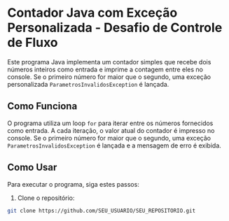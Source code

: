 # Contador Java com Exceção Personalizada - Desafio de Controle de Fluxo

Este programa Java implementa um contador simples que recebe dois números inteiros como entrada e imprime a contagem entre eles no console. Se o primeiro número for maior que o segundo, uma exceção personalizada `ParametrosInvalidosException` é lançada.

## Como Funciona

O programa utiliza um loop `for` para iterar entre os números fornecidos como entrada. A cada iteração, o valor atual do contador é impresso no console. Se o primeiro número for maior que o segundo, uma exceção `ParametrosInvalidosException` é lançada e a mensagem de erro é exibida.

## Como Usar

Para executar o programa, siga estes passos:

1. Clone o repositório:

```bash
git clone https://github.com/SEU_USUARIO/SEU_REPOSITORIO.git
